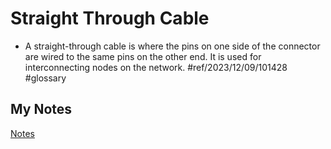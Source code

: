 # Straight Through Cable
- A straight-through cable is where the pins on one side of the connector are wired to the same pins on the other end. It is used for interconnecting nodes on the network. #ref/2023/12/09/101428 #glossary 
## My Notes
[Notes](mynotes/straight-through-cable-notes.md)
